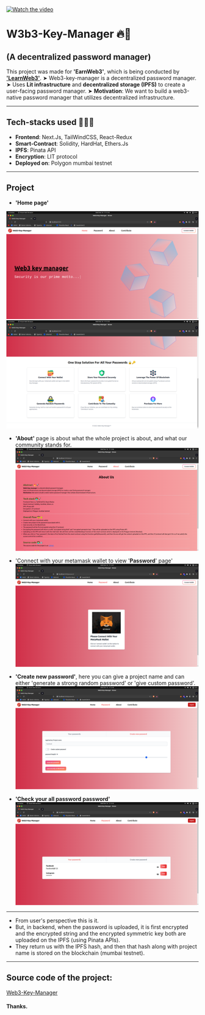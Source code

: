 [![Watch the video](https://i.imgur.com/vKb2F1B.png)](readme_resources/web3key.mp4)

# W3b3-Key-Manager 🔥🚀

## (A decentralized password manager)
This project was made for **'EarnWeb3'**, which is being conducted by **['LearnWeb3'](https://learnweb3.io/)**. 
➤ Web3-key-manager is a decentralized password manager.
➤ Uses **Lit infrastructure** and **decentralized storage (IPFS)** to create a user-facing password manager.
➤ **Motivation**: We want to build a web3-native password manager that utilizes decentralized infrastructure.

---
## Tech-stacks used 👨‍💻🚀

- **Frontend**: Next.Js, TailWindCSS, React-Redux
- **Smart-Contract**: Solidity, HardHat, Ethers.Js
- **IPFS**: Pinata API
- **Encryption**: LIT protocol
- **Deployed on**: Polygon mumbai testnet

---
## Project

- **'Home page'** 

![home page](readme_resources/home_01.png)
![home page](readme_resources/home_02.png)

- **'About'** page is about what the whole project is about, and what our community stands for.
  ![about](readme_resources/about.png)

- 'Connect with your metamask wallet to view '**Password**' page'
  ![connect_wallet](readme_resources/connect_wallet.png)

- **'Create new password'**, here you can give a project name and can either 'generate a strong random password' or 'give custom password'.
  ![create_new_password](readme_resources/create_password.png)

- **'Check your all password password'**
  ![check_password](readme_resources/check_password.png)



---
- From user's perspective this is it. 
- But, in backend, when the password is uploaded, it is first encrypted and the encrypted string and the encrypted symmetric key both are uploaded on the IPFS (using Pinata APIs). 
- They return us with the IPFS hash, and then that hash along with project name is stored on the blockchain (mumbai testnet).
---

## Source code of the project:
[Web3-Key-Manager](https://github.com/deependujha/web3-key-manager)

#### Thanks.